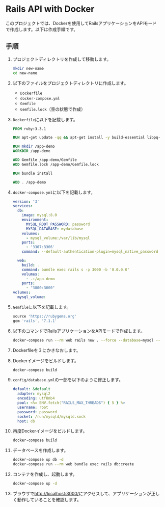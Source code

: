 # Rails API with Docker

このプロジェクトでは、Dockerを使用してRailsアプリケーションをAPIモードで作成します。以下は作成手順です。

## 手順

1. プロジェクトディレクトリを作成して移動します。
    ```bash
    mkdir new-name
    cd new-name
    ```

2. 以下のファイルをプロジェクトディレクトリに作成します。
   - `Dockerfile`
   - `docker-compose.yml`
   - `Gemfile`
   - `Gemfile.lock`（空の状態で作成）

3. `Dockerfile`に以下を記載します。
    ```Dockerfile
    FROM ruby:3.3.1

    RUN apt-get update -qq && apt-get install -y build-essential libpq-dev nodejs default-mysql-client

    RUN mkdir /app-demo
    WORKDIR /app-demo

    ADD Gemfile /app-demo/Gemfile
    ADD Gemfile.lock /app-demo/Gemfile.lock

    RUN bundle install

    ADD . /app-demo
    ```

4. `docker-compose.yml`に以下を記載します。
    ```yaml
    version: '3'
    services:
      db:
        image: mysql:8.0
        environment:
          MYSQL_ROOT_PASSWORD: password
          MYSQL_DATABASE: mydatabase
        volumes:
          - mysql_volume:/var/lib/mysql
        ports:
          - '3307:3306'
        command: --default-authentication-plugin=mysql_native_password

      web:
        build: .
        command: bundle exec rails s -p 3000 -b '0.0.0.0'
        volumes:
          - .:/app-demo
        ports:
          - "3000:3000"
    volumes:
      mysql_volume:
    ```

5. `Gemfile`に以下を記載します。
    ```ruby
    source 'https://rubygems.org'
    gem 'rails', '7.1.1'
    ```

6. 以下のコマンドでRailsアプリケーションをAPIモードで作成します。
    ```bash
    docker-compose run --rm web rails new . --force --database=mysql --api
    ```
    
7. Dockerfileを３にかきなおします。
    
8. Dockerイメージをビルドします。
    ```bash
    docker-compose build
    ```

9. `config/database.yml`の一部を以下のように修正します。
    ```yaml
    default: &default
      adapter: mysql2
      encoding: utf8mb4
      pool: <%= ENV.fetch("RAILS_MAX_THREADS") { 5 } %>
      username: root
      password: password
      socket: /run/mysqld/mysqld.sock
      host: db
    ```

10. 再度Dockerイメージをビルドします。
    ```bash
    docker-compose build
    ```

11. データベースを作成します。
    ```bash
    docker-compose up db -d
    docker-compose run --rm web bundle exec rails db:create
    ```

12. コンテナを作成し、起動します。
    ```bash
    docker-compose up -d
    ```

13. ブラウザで[http://localhost:3000/](http://localhost:3000/)にアクセスして、アプリケーションが正しく動作していることを確認します。

